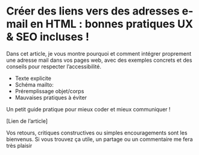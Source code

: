 # Créer des liens vers des adresses e-mail en HTML : bonnes pratiques UX & SEO incluses !

Dans cet article, je vous montre pourquoi et comment intégrer proprement une adresse mail dans vos pages web, avec des exemples concrets et des conseils pour respecter l’accessibilité.

- Texte explicite
- Schéma mailto:
- Préremplissage objet/corps
- Mauvaises pratiques à éviter

Un petit guide pratique pour mieux coder et mieux communiquer !

[Lien de l’article]

Vos retours, critiques constructives ou simples encouragements sont les bienvenus. Si vous trouvez ça utile, un partage ou un commentaire me fera très plaisir
